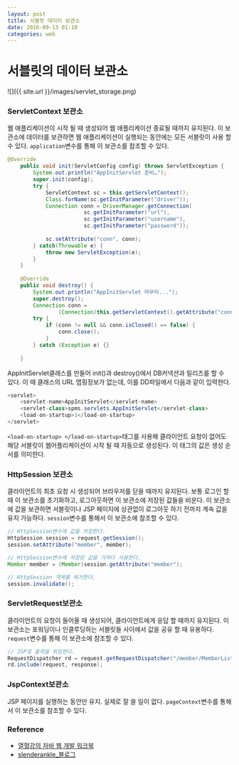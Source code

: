 ```yaml
---
layout: post
title: 서블릿 데이터 보관소
date: 2016-09-13 01:10
categories: web
---
```



# 서블릿의 데이터 보관소

![]({{ site.url }}/images/servlet_storage.png)


### ServletContext 보관소


웹 애플리케이션이 시작 될 때 생성되어 웹 애플리케이션 종료될 때까지 유지된다. 이 보관소에 데이터를 보관하면 웹 애플리케이션이 실행되는 동안에는 모든 서블릿이 사용 할 수 있다. `application`변수를 통해 이 보관소를 참조할 수 있다.

```java
@Override
	public void init(ServletConfig config) throws ServletException {
		System.out.println("AppInitServlet 준비…");
		super.init(config);
		try {
			ServletContext sc = this.getServletContext();
			Class.forName(sc.getInitParameter("driver"));
			Connection conn = DriverManager.getConnection(
						sc.getInitParameter("url"),
						sc.getInitParameter("username"),
						sc.getInitParameter("password"));
			
			sc.setAttribute("conn", conn);
		} catch(Throwable e) {
			throw new ServletException(e);
		}
	}
	
	@Override
	public void destroy() {
		System.out.println("AppInitServlet 마무리...");
		super.destroy();
		Connection conn = 
				(Connection)this.getServletContext().getAttribute("conn"); 
		try {
			if (conn != null && conn.isClosed() == false) {
				conn.close();
			}
		} catch (Exception e) {}
		
	}
```


AppInitServlet클래스를 만들어 init()과 destroy()에서 DB커넥션과 릴리즈를 할 수 있다. 이 때 클래스의 URL 맵핑정보가 없는데, 이를 DD파일에서 다음과 같이 입력한다.


```java
<servlet>
    <servlet-name>AppInitServlet</servlet-name>
    <servlet-class>spms.servlets.AppInitServlet</servlet-class>
    <load-on-startup>1</load-on-startup>
</servlet>
```


`<load-on-startup> </load-on-startup>`태그를 사용해 클라이언트 요청이 없어도 해당 서블릿이 웹어플리케이션이 시작 될 때 자동으로 생성된다. 이 태그의 값은 생성 순서를 의미한다.


### HttpSession 보관소

클라이언트의 최초 요청 시 생성되어 브라우저를 닫을 때까지 유지된다. 보통 로그인 할 때 이 보관소를 초기화하고, 로그아웃하면 이 보관소에 저장된 값들을 비운다. 이 보관소에 값을 보관하면 서블릿이나 JSP 페이지에 상관없이 로그아웃 하기 전까지 계속 값을 유지 가능하다. `session`변수를 통해서 이 보관소에 참조할 수 있다.


```java
// HttpSession변수에 값을 저장한다.
HttpSession session = request.getSession();
session.setAttribute("member", member);

// HttpSession변수에 저장된 값을 가져다 사용한다.
Member member = (Member)session.getAttribute("member");

// HttpSession 객체를 제거한다.
session.invalidate();
```

### ServletRequest보관소

클라이언트의 요청이 들어올 때 생성되어, 클라이언트에게 응답 할 때까지 유지된다. 이 보관소는 포워딩이나 인클루딩하는 서블릿들 사이에서 값을 공유 할 때 유용하다. `request`변수를 통해 이 보관소에 참조할 수 있다.


```java
// JSP로 출력을 위임한다.
RequestDispatcher rd = request.getRequestDispatcher("/member/MemberList.jsp");
rd.include(request, response);
```


### JspContext보관소

JSP 페이지를 실행하는 동안만 유지. 실제로 잘 쓸 일이 없다. `pageContext`변수를 통해서 이 보관소를 참조할 수 있다.



### Reference
* [열혈강의 자바 웹 개발 워크북](http://www.yes24.com/24/Goods/13159413?Acode=101)
* [slenderankle_블로그](http://slenderankle.tistory.com/170)
